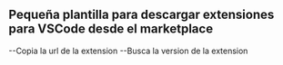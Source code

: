 ## Pequeña plantilla para descargar extensiones para VSCode desde el marketplace
--Copia la url de la extension
--Busca la version de la extension

